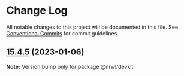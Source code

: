 # Change Log

All notable changes to this project will be documented in this file.
See [Conventional Commits](https://conventionalcommits.org) for commit guidelines.

## [15.4.5](https://github.com/nrwl/nx/compare/15.4.4...15.4.5) (2023-01-06)

**Note:** Version bump only for package @nrwl/devkit
